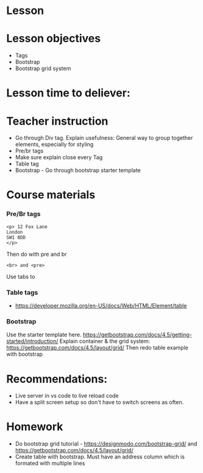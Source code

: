 # Lesson

# Lesson objectives
- Tags
- Bootstrap 
- Bootstrap grid system


# Lesson time to deliever:

# Teacher instruction
- Go through Div tag. Explain usefulness: General way to group together elements, especially for styling
- Pre/br tags
- Make sure explain close every Tag
- Table tag
- Bootstrap - Go through bootstrap starter template 

# Course materials
### Pre/Br tags
```
<p> 12 Fox Lane
London
SW1 8DD
</p>
```
Then do with pre and br
```
<br> and <pre>
```

Use tabs to 


### Table tags
- https://developer.mozilla.org/en-US/docs/Web/HTML/Element/table

### Bootstrap
Use the starter template here. https://getbootstrap.com/docs/4.5/getting-started/introduction/
Explain container & the grid system: https://getbootstrap.com/docs/4.5/layout/grid/
Then redo table example with bootstrap


# Recommendations:
- Live server in vs code to live reload code
- Have a split screen setup so don't have to switch screens as often.

# Homework
- Do bootstrap grid tutorial - https://designmodo.com/bootstrap-grid/ and https://getbootstrap.com/docs/4.5/layout/grid/
- Create table with bootstrap. Must have an address column which is formated with multiple lines
